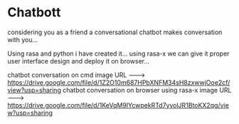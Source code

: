 # Chatbott
considering you as a friend a conversational chatbot makes conversation with you... 


Using rasa and python i have created it...
using rasa-x we can give it proper user interface design and deploy it on browser...

chatbot conversation on cmd image URL                 --->  https://drive.google.com/file/d/1Z2O10m687HPbXNFM34sH8zxwwjOoe2cf/view?usp=sharing
chatbot conversation on browser using rasa-x image URL ---> https://drive.google.com/file/d/1KeVqM9IYcwpekRTd7yyolJR1BtoKX2qg/view?usp=sharing
